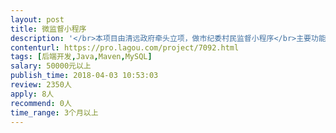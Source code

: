 ```yaml
---                
layout: post       
title: 微监督小程序           
description: '</br>本项目由清远政府牵头立项，做市纪委村民监督小程序</br>主要功能包括</br>1.与官网微博接口，实时同步数据</br>2.有小型聊天室</br>3.多租户模式，一个村是一个租户，租户之间信息不串</br>4.小型CMS内容管理系统，支持信息发布</br></br>要求驻场开发</br>地点   广东省  清远市</br>'     
contenturl: https://pro.lagou.com/project/7092.html      
tags: [后端开发,Java,Maven,MySQL]            
salary: 50000元以上          
publish_time: 2018-04-03 10:53:03         
review: 2350人                   
apply: 8人                   
recommend: 0人                   
time_range: 3个月以上              
---                 
```

